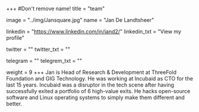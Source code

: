 +++
#Don't remove name!
title = "team"

image = "../img/Jansquare.jpg"
name = "Jan De Landtsheer"

linkedin = "https://www.linkedin.com/in/jand2/"
linkedin_txt = "View my profile"

twitter = ""
twitter_txt = ""

telegram = ""
telegrem_txt = ""

weight = 9
+++
Jan is Head of Research & Development at ThreeFold Foundation and GIG Technology. He was working at Incubaid as CTO for the last 15 years. Incubaid was a disruptor in the tech scene after having successfully exited a portfolio of 6 high-value exits. He hacks open-source software and Linux operating systems to simply make them different and better.


